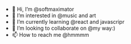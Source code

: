 - 👋 Hi, I’m @softmaximator
- 👀 I’m interested in @music and art
- 🌱 I’m currently learning @react and javascripr
- 💞️ I’m looking to collaborate on @my way:)
- 📫 How to reach me @hmmmm

<!---
softmaximator/softmaximator is a ✨ special ✨ repository because its `README.md` (this file) appears on your GitHub profile.
You can click the Preview link to take a look at your changes.
--->
